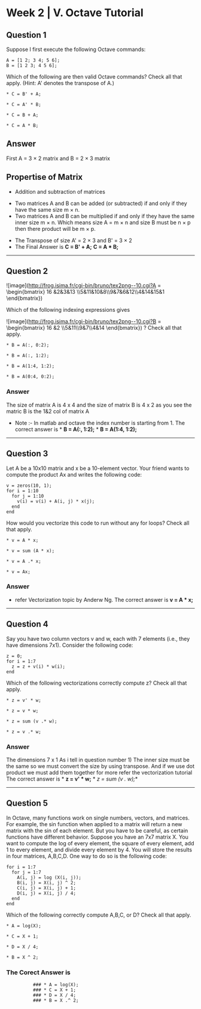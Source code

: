 # Week 2 | V. Octave Tutorial

## Question 1


Suppose I first execute the following Octave commands:

	A = [1 2; 3 4; 5 6];
	B = [1 2 3; 4 5 6];

Which of the following are then valid Octave commands? Check all that apply. (Hint: A' denotes the transpose of A.)

    * C = B' + A;
 
    * C = A' * B;
 
    * C = B + A;
 
    * C = A * B;

## Answer
First A = 3 × 2 matrix and B = 2 × 3 matrix
## Propertise of Matrix
* Addition and subtraction of matrices
- Two matrices A and B can be added (or subtracted) if and only if they have the same size m × n.
- Two matrices A and B can be multiplied if and only if they have the same inner size m × n. Which means size A = m × n and size B must be n × p then there product will be m × p.
* The Transpose of size A' = 2 × 3 and B' = 3 × 2
* The Final Answer is 
                       **C = B' + A;**
                       **C = A * B;**
---

## Question 2
![image](http://frog.isima.fr/cgi-bin/bruno/tex2png--10.cgi?A = \begin{bmatrix}  16 &2&3&13 \\\\5&11&10&8\\\\9&7&6&12\\\\4&14&15&1 \end{bmatrix})

Which of the following indexing expressions gives

![image](http://frog.isima.fr/cgi-bin/bruno/tex2png--10.cgi?B = \begin{bmatrix}  16 &2 \\\\5&11\\\\9&7\\\\4&14 \end{bmatrix})
? Check all that apply.

    * B = A(:, 0:2);
 
    * B = A(:, 1:2);
 
    * B = A(1:4, 1:2);
 
    * B = A(0:4, 0:2);

### Answer
The size of matrix A is 4 x 4 and the size of matrix B is 4 x 2 as you see the matric B is the 1&2 col of matrix A 
* Note :- In matlab and octave the index number is starting from 1.
The correct answer is 
                      * **B = A(:, 1:2);**
                      * **B = A(1:4, 1:2);** 

---

## Question 3
Let A be a 10x10 matrix and x be a 10-element vector. Your friend wants to compute the product Ax and writes the following code:

	v = zeros(10, 1);
	for i = 1:10
	  for j = 1:10 
	    v(i) = v(i) + A(i, j) * x(j);
	  end
	end
	
	
How would you vectorize this code to run without any for loops? Check all that apply.

    * v = A * x;
 
    * v = sum (A * x);
 
    * v = A .* x;
 
    * v = Ax;


### Answer
* refer Vectorization topic by Anderw Ng. 
The correct answer is **v = A * x;**

---

## Question 4
Say you have two column vectors v and w, each with 7 elements (i.e., they have dimensions 7x1). Consider the following code:

	z = 0;
	for i = 1:7
	  z = z + v(i) * w(i);
	end

Which of the following vectorizations correctly compute z? Check all that apply.

    * z = v' * w;
 
    * z = v * w;
 
    * z = sum (v .* w); 
 
    * z = v .* w;

### Answer
The dimensions 7 x 1 
As i tell in question number 1) The inner size must be the same so we must convert the size by using transpose.
And if we use dot product we must add them together for more refer the vectorization tutorial 
The correct answer is 
                      * **z = v' * w;**
                      * **z = sum (v .* w);** 

---

## Question 5
In Octave, many functions work on single numbers, vectors, and matrices. For example, the sin function when applied to a matrix will return a new matrix with the sin of each element. But you have to be careful, as certain functions have different behavior. Suppose you have an 7x7 matrix X. You want to compute the log of every element, the square of every element, add 1 to every element, and divide every element by 4. You will store the results in four matrices, A,B,C,D. One way to do so is the following code:

	for i = 1:7
	  for j = 1:7
    	A(i, j) = log (X(i, j));
	    B(i, j) = X(i, j) ^ 2;
    	C(i, j) = X(i, j) + 1;
	    D(i, j) = X(i, j) / 4;
	  end
	end
	
Which of the following correctly compute A,B,C, or D? Check all that apply.

    * A = log(X);
 
    * C = X + 1;
 
    * D = X / 4;
 
    * B = X ^ 2;

### The Corect Answer is 
              ### * A = log(X);
              ### * C = X + 1;
              ### * D = X / 4;
              ### * B = X .^ 2;
